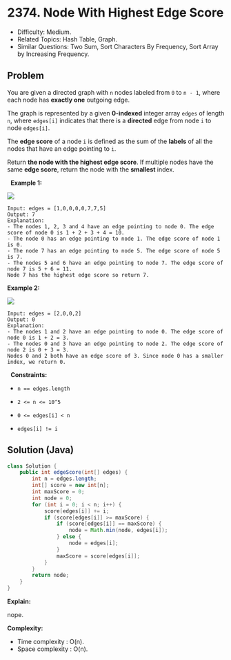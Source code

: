 # 2374. Node With Highest Edge Score

- Difficulty: Medium.
- Related Topics: Hash Table, Graph.
- Similar Questions: Two Sum, Sort Characters By Frequency, Sort Array by Increasing Frequency.

## Problem

You are given a directed graph with ```n``` nodes labeled from ```0``` to ```n - 1```, where each node has **exactly one** outgoing edge.

The graph is represented by a given **0-indexed** integer array ```edges``` of length ```n```, where ```edges[i]``` indicates that there is a **directed** edge from node ```i``` to node ```edges[i]```.

The **edge score** of a node ```i``` is defined as the sum of the **labels** of all the nodes that have an edge pointing to ```i```.

Return **the node with the highest **edge score****. If multiple nodes have the same **edge score**, return the node with the **smallest** index.

 
**Example 1:**

![](https://assets.leetcode.com/uploads/2022/06/20/image-20220620195403-1.png)

```
Input: edges = [1,0,0,0,0,7,7,5]
Output: 7
Explanation:
- The nodes 1, 2, 3 and 4 have an edge pointing to node 0. The edge score of node 0 is 1 + 2 + 3 + 4 = 10.
- The node 0 has an edge pointing to node 1. The edge score of node 1 is 0.
- The node 7 has an edge pointing to node 5. The edge score of node 5 is 7.
- The nodes 5 and 6 have an edge pointing to node 7. The edge score of node 7 is 5 + 6 = 11.
Node 7 has the highest edge score so return 7.
```

**Example 2:**

![](https://assets.leetcode.com/uploads/2022/06/20/image-20220620200212-3.png)

```
Input: edges = [2,0,0,2]
Output: 0
Explanation:
- The nodes 1 and 2 have an edge pointing to node 0. The edge score of node 0 is 1 + 2 = 3.
- The nodes 0 and 3 have an edge pointing to node 2. The edge score of node 2 is 0 + 3 = 3.
Nodes 0 and 2 both have an edge score of 3. Since node 0 has a smaller index, we return 0.
```

 
**Constraints:**


	
- ```n == edges.length```
	
- ```2 <= n <= 10^5```
	
- ```0 <= edges[i] < n```
	
- ```edges[i] != i```



## Solution (Java)

```java
class Solution {
    public int edgeScore(int[] edges) {
        int n = edges.length;
        int[] score = new int[n];
        int maxScore = 0;
        int node = 0;
        for (int i = 0; i < n; i++) {
            score[edges[i]] += i;
            if (score[edges[i]] >= maxScore) {
                if (score[edges[i]] == maxScore) {
                    node = Math.min(node, edges[i]);
                } else {
                    node = edges[i];
                }
                maxScore = score[edges[i]];
            }
        }
        return node;
    }
}
```

**Explain:**

nope.

**Complexity:**

* Time complexity : O(n).
* Space complexity : O(n).
